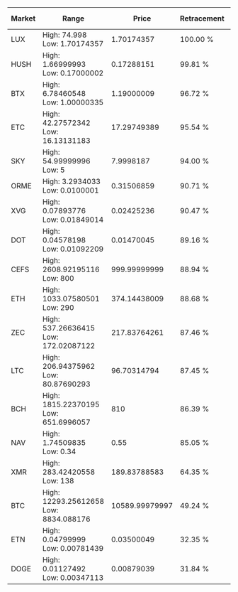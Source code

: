 | Market | Range | Price| Retracement | Doubles to 50% |
| --- | --- | --- | --- | --- |
| LUX | High: 74.998<br />Low: 1.70174357 | 1.70174357 | 100.00 % | 22.54 |
| HUSH | High: 1.66999993<br />Low: 0.17000002 | 0.17288151 | 99.81 % | 5.32 |
| BTX | High: 6.78460548<br />Low: 1.00000335 | 1.19000009 | 96.72 % | 3.27 |
| ETC | High: 42.27572342<br />Low: 16.13131183 | 17.29749389 | 95.54 % | 1.69 |
| SKY | High: 54.99999996<br />Low: 5 | 7.9998187 | 94.00 % | 3.75 |
| ORME | High: 3.2934033<br />Low: 0.0100001 | 0.31506859 | 90.71 % | 5.24 |
| XVG | High: 0.07893776<br />Low: 0.01849014 | 0.02425236 | 90.47 % | 2.01 |
| DOT | High: 0.04578198<br />Low: 0.01092209 | 0.01470045 | 89.16 % | 1.93 |
| CEFS | High: 2608.92195116<br />Low: 800 | 999.99999999 | 88.94 % | 1.70 |
| ETH | High: 1033.07580501<br />Low: 290 | 374.14438009 | 88.68 % | 1.77 |
| ZEC | High: 537.26636415<br />Low: 172.02087122 | 217.83764261 | 87.46 % | 1.63 |
| LTC | High: 206.94375962<br />Low: 80.87690293 | 96.70314794 | 87.45 % | 1.49 |
| BCH | High: 1815.22370195<br />Low: 651.6996057 | 810 | 86.39 % | 1.52 |
| NAV | High: 1.74509835<br />Low: 0.34 | 0.55 | 85.05 % | 1.90 |
| XMR | High: 283.42420558<br />Low: 138 | 189.83788583 | 64.35 % | 1.11 |
| BTC | High: 12293.25612658<br />Low: 8834.088176 | 10589.99979997 | 49.24 % | 0.00 |
| ETN | High: 0.04799999<br />Low: 0.00781439 | 0.03500049 | 32.35 % | 0.00 |
| DOGE | High: 0.01127492<br />Low: 0.00347113 | 0.00879039 | 31.84 % | 0.00 |

